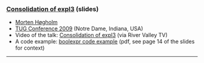 

###  [Consolidation of expl3]({{site.baseurl}}/publications/2009-MHo-TUG-expl3-consolidation-slides.pdf) (slides)

+ [Morten Høgholm]({{site.baseurl}}/about/team/#morten-høgholm)
+ [TUG Conference 2009](https://tug.org/tug2009/) (Notre Dame, Indiana, USA)
+ Video of the talk: [Consolidation of expl3](http://www.zeeba.tv/consolidation-of-expl3/) (via River Valley TV)
+ A code example: [boolexpr code example]({{site.baseurl}}/publications/2009-MHo-TUG-expl3-boolexpr-example.pdf) (pdf, see page 14 of the slides for context)

***

